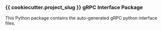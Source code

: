 ### {{ cookiecutter.project_slug }} gRPC Interface Package

This Python package contains the auto-generated gRPC python interface files.
